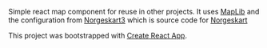 Simple react map component for reuse in other projects. It uses [MapLib](https://github.com/kartverket/maplib) and the configuration from [Norgeskart3](https://github.com/kartverket/norgeskart3) which is source code for [Norgeskart](https://www.norgeskart.no/)


This project was bootstrapped with [Create React App](https://github.com/facebookincubator/create-react-app).